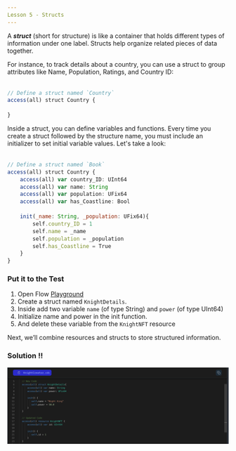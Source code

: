 ```yaml
---
Lesson 5 - Structs
---
```


A **_struct_** (short for structure) is like a container that holds different types of information under one label. Structs help organize related pieces of data together.

For instance, to track details about a country, you can use a struct to group attributes like Name, Population, Ratings, and Country ID:

```jsx

// Define a struct named `Country`
access(all) struct Country {

}

```

Inside a struct, you can define variables and functions. Every time you create a struct followed by the structure name, you must include an initializer to set initial variable values. Let's take a look:

```jsx

// Define a struct named `Book`
access(all) struct Country {
    access(all) var country_ID: UInt64
    access(all) var name: String
    access(all) var population: UFix64
    access(all) var has_Coastline: Bool

    init(_name: String, _population: UFix64){
        self.country_ID = 1
        self.name = _name
        self.population = _population
        self.has_Coastline = True
    }
}

```

### Put it to the Test

1. Open Flow [Playground](https://play.flow.com/)
2. Create a struct named `KnightDetails`.
3. Inside add two variable `name` (of type String) and `power` (of type UInt64)
4. Initialize name and power in the init function.
5. And delete these variable from the `KnightNFT` resource

Next, we’ll combine resources and structs to store structured information.

### Solution !!

![Alt text](image-3.png)

